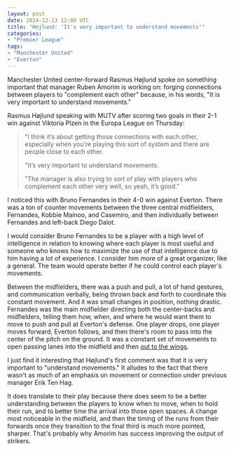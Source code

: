 ```yaml
---
layout: post
date: 2024-12-13 12:00 UTC
title: "Hojlund: 'It's very important to understand movements'"
categories:
- "Premier League"
tags:
- "Manchester United"
- "Everton"
---
```


Manchester United center-forward Rasmus Højlund spoke on something important that manager Ruben Amorim is working on: forging connections between players to "complement each other" because, in his words, "It is very important to understand movements."

<!---more--->

Rasmus Højlund speaking with MUTV after scoring two goals in their 2-1 win against Viktoria Plzen in the Europa League on Thursday:

> "I think it’s about getting those connections with each other, especially when you’re playing this sort of system and there are people close to each other.
>
> "It’s very important to understand movements.
>
> "The manager is also trying to sort of play with players who complement each other very well, so yeah, it’s good."

I noticed this with Bruno Fernandes in their 4-0 win against Everton. There was a ton of counter movements between the three central midfielders, Fernandes, Kobbie Mainoo, and Casemiro, and then individually between Fernandes and left-back Diego Dalot. 

I would consider Bruno Fernandes to be a player with a high level of intelligence in relation to knowing where each player is most useful and someone who knows how to maximize the use of that intelligence due to him having a lot of experience. I consider him more of a great organizer, like a general. The team would operate better if he could control each player's movements.

Between the midfielders, there was a push and pull, a lot of hand gestures, and communication verbally, being thrown back and forth to coordinate this constant movement. And it was small changes in position, nothing drastic. Fernandes was the main midfielder directing both the center-backs and midfielders, telling them how, when, and where he would want them to move to push and pull at Everton's defense. One player drops, one player moves forward, Everton follows, and then there's room to pass into the center of the pitch on the ground. It was a constant set of movements to open passing lanes into the midfield and then [out to the wings](https://tacticsjournal.com/2024/12/03/manchester-united-should-build-around-zirkzee/).

I just find it interesting that Højlund's first comment was that it is very important to "understand movements." It alludes to the fact that there wasn't as much of an emphasis on movement or connection under previous manager Erik Ten Hag.

It does translate to their play because there does seem to be a better understanding between the players to know when to move, when to hold their run, and to better time the arrival into those open spaces. A change most noticeable in the midfield, and then the timing of the runs from their forwards once they transition to the final third is much more pointed, sharper. That's probably why Amorim has success improving the output of strikers.
